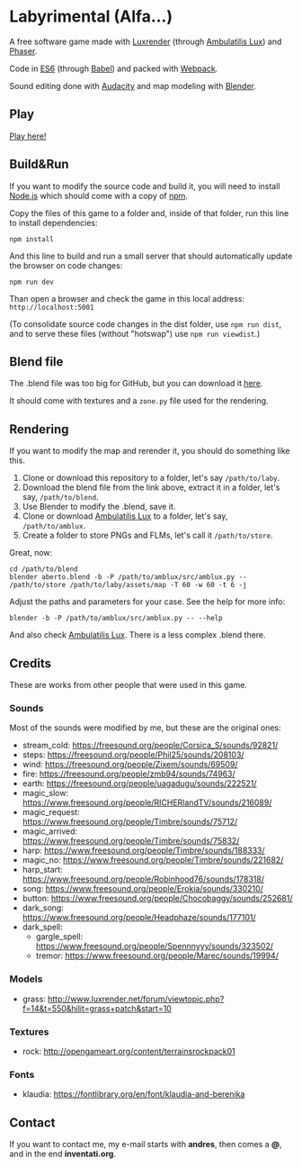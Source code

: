 # Labyrimental (Alfa...)

A free software game made with [Luxrender](http://luxrender.net) (through [Ambulatilis Lux](https://github.com/andresmrm/ambulatilis-lux)) and [Phaser](http://phaser.io).

Code in [ES6](https://en.wikipedia.org/wiki/ECMAScript#Harmony.2C_6th_Edition) (through [Babel](https://babeljs.io)) and packed with [Webpack](http://webpack.github.io).

Sound editing done with [Audacity](http://www.audacityteam.org) and map modeling with [Blender](https://www.blender.org).


## Play

[Play here!](https://andresmrm.github.io/labyrimental)

## Build&Run

If you want to modify the source code and build it, you will need to install [Node.js](https://nodejs.org) which should come with a copy of [npm](https://docs.npmjs.com/getting-started/installing-node).

Copy the files of this game to a folder and, inside of that folder, run this line to install dependencies:

```
npm install
```

And this line to build and run a small server that should automatically update the browser on code changes:

```
npm run dev
```

Than open a browser and check the game in this local address: `http://localhost:5001`

(To consolidate source code changes in the dist folder, use `npm run dist`, and to serve these files (without "hotswap") use `npm run viewdist`.)

## Blend file

The .blend file was too big for GitHub, but you can download it [here](https://mega.nz/#!F9cjCZSC!KZB_5pZnb0QAVpoWKXPiWtWhiWG1uceyc599kUmT4Zw).

It should come with textures and a `zone.py` file used for the rendering.

## Rendering

If you want to modify the map and rerender it, you should do something like this.

1. Clone or download this repository to a folder, let's say `/path/to/laby`.
2. Download the blend file from the link above, extract it in a folder, let's say, `/path/to/blend`.
3. Use Blender to modify the .blend, save it.
4. Clone or download [Ambulatilis Lux](https://github.com/andresmrm/ambulatilis-lux) to a folder, let's say, `/path/to/amblux`.
5. Create a folder to store PNGs and FLMs, let's call it `/path/to/store`.

Great, now:

```
cd /path/to/blend
blender aberto.blend -b -P /path/to/amblux/src/amblux.py -- /path/to/store /path/to/laby/assets/map -T 60 -w 60 -t 6 -j
```

Adjust the paths and parameters for your case. See the help for more info:

```
blender -b -P /path/to/amblux/src/amblux.py -- --help
```

And also check [Ambulatilis Lux](https://github.com/andresmrm/ambulatilis-lux).
There is a less complex .blend there.


## Credits

These are works from other people that were used in this game.

### Sounds

Most of the sounds were modified by me, but these are the original ones:

- stream_cold: https://freesound.org/people/Corsica_S/sounds/92821/
- steps: https://freesound.org/people/Phil25/sounds/208103/
- wind: https://freesound.org/people/Zixem/sounds/69509/
- fire: https://freesound.org/people/zmb94/sounds/74963/
- earth: https://freesound.org/people/uagadugu/sounds/222521/
- magic_slow: https://www.freesound.org/people/RICHERlandTV/sounds/216089/
- magic_request: https://www.freesound.org/people/Timbre/sounds/75712/
- magic_arrived: https://www.freesound.org/people/Timbre/sounds/75832/
- harp: https://www.freesound.org/people/Timbre/sounds/188333/
- magic_no: https://www.freesound.org/people/Timbre/sounds/221682/
- harp_start: https://www.freesound.org/people/Robinhood76/sounds/178318/
- song: https://www.freesound.org/people/Erokia/sounds/330210/
- button: https://www.freesound.org/people/Chocobaggy/sounds/252681/
- dark_song: https://www.freesound.org/people/Headphaze/sounds/177101/
- dark_spell:
  - gargle_spell: https://www.freesound.org/people/Spennnyyy/sounds/323502/
  - tremor: https://www.freesound.org/people/Marec/sounds/19994/

### Models

- grass: http://www.luxrender.net/forum/viewtopic.php?f=14&t=550&hilit=grass+patch&start=10

### Textures

- rock: http://opengameart.org/content/terrainsrockpack01

### Fonts

- klaudia: https://fontlibrary.org/en/font/klaudia-and-berenika


## Contact

If you want to contact me, my e-mail starts with **andres**, then comes a **@**, and in the end **inventati.org**.

